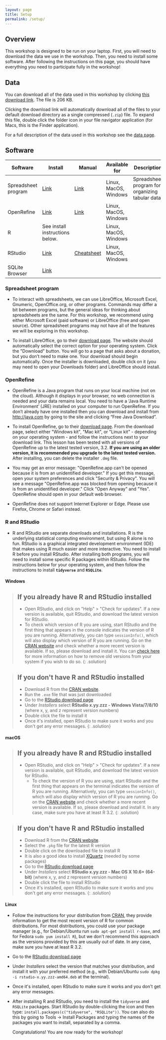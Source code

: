 ```yaml
---
layout: page
title: Setup
permalink: /setup/
---
```

## Overview

This workshop is designed to be run on your laptop.
First, you will need to download the data we use in the workshop.
Then, you need to install some software.
After following the instructions on this
page, you should have everything you need to participate fully in the workshop!

## Data

You can download all of the data used in this workshop by clicking
[this download link](https://ndownloader.figshare.com/articles/6262019/versions/4). The file is 206 KB.

Clicking the download link will automatically download all of the files to your default download directory as a single compressed
(`.zip`) file. To expand this file, double click the folder icon in your file navigator application (for Macs, this is the Finder
application).

For a full description of the data used in this workshop see the [data page](data).

## Software

| Software | Install | Manual | Available for | Description |
| -------- | ------------ | ------ | ------------- | ----------- |
| Spreadsheet program | [Link](https://www.libreoffice.org/download/download/) | [Link](https://documentation.libreoffice.org/en/english-documentation/) | Linux, MacOS, Windows | Spreadsheet program for organizing tabular data. |
| OpenRefine |[Link](http://openrefine.org/download.html) | [Link](http://openrefine.org/documentation.html) | Linux, MacOS, Windows |
| R | See install instructions below. | | Linux, MacOS, Windows | |
| RStudio | [Link](https://www.rstudio.com/products/rstudio/download/#download) | [Cheatsheet](https://github.com/rstudio/cheatsheets/raw/master/rstudio-ide.pdf) | Linux, MacOS, Windows| |
| SQLite Browser | [Link](http://sqlitebrowser.org/dl/) | | |

### Spreadsheet program

* To interact with spreadsheets, we can use LibreOffice, Microsoft Excel, Gnumeric, OpenOffice.org, or other programs.
Commands may differ a bit between programs, but the general ideas for thinking about spreadsheets are the same. For this workshop,
we recommend using either Microsoft Excel (paid software) or LibreOffice (free and open source). Other spreadsheet programs may
not have all of the features we will be exploring in this workshop.

* To install LibreOffice, go to their [download page](https://www.libreoffice.org/download/download/). The website should
automatically select the correct option for your operating system. Click the "Download" button. You will go to a page that asks about a
donation, but you don’t need to make one. Your download should begin automatically. Once the installer is downloaded, double click on it (you may need to open your Downloads folder) and LibreOffice should install.

### OpenRefine

* OpenRefine is a Java program that runs on your local machine (not on the cloud). Although it displays in your browser, no web
connection is needed and your data remains local. You need to have a ‘Java Runtime Environment’ (JRE) installed on your computer to run
OpenRefine. If you don’t already have one installed then you can download and install from http://java.com by going to the site and
clicking “Free Java Download”.

* To install OpenRefine, go to their [download page](http://openrefine.org/download.html). From the download page, select either "Windows
kit", "Mac kit", or "Linux kit" - depending on your operating system - and follow the instructions next to your download link. This
lesson has been tested with all versions of OpenRefine up to the latest tested version, 3.2. **If you are using an older version, it is
recommended you upgrade to the latest tested version.** After installing, you can delete the installer `.dmg` file.

* You may get an error message: "OpenRefine.app can't be opened because it is from an unidentified developer." If you get this message,
open your system preferences and click "Security & Privacy". You will see a message "OpenRefine.app was blocked from opening because it
is from an unidentified developer." Click "Open Anyway" and "Yes". OpenRefine should open in your default web browser.

* OpenRefine does not support Internet Explorer or Edge. Please use Firefox, Chrome or Safari instead.

### R and RStudio

* R and RStudio are separate downloads and installations. R is the
underlying statistical computing environment, but using R alone is no
fun. RStudio is a graphical integrated development environment (IDE) that makes
using R much easier and more interactive. You need to install R before you
install RStudio. After installing both programs, you will need to install
some specific R packages within RStudio. Follow the instructions below for
your operating system, and then follow the instructions to install
**`tidyverse`** and **`RSQLite`**.

#### Windows

> ## If you already have R and RStudio installed
>
> * Open RStudio, and click on "Help" > "Check for updates". If a new version is
> available, quit RStudio, and download the latest version for RStudio.
> * To check which version of R you are using, start RStudio and the first thing
>  that appears in the console indicates the version of R you are
>  running. Alternatively, you can type `sessionInfo()`, which will also display
>  which version of R you are running. Go on
>  the [CRAN website](https://cran.r-project.org/bin/windows/base/) and check
> whether a more recent version is available. If so, please download and install
> it. You can [check here](https://cran.r-project.org/bin/windows/base/rw-FAQ.html#How-do-I-UNinstall-R_003f) for
> more information on how to remove old versions from your system if you wish to do so.
{: .solution}

> ## If you don't have R and RStudio installed
>
> * Download R from
>  the [CRAN website](https://cran.r-project.org/bin/windows/base/release.htm).
> * Run the `.exe` file that was just downloaded
> * Go to the [RStudio download page](https://www.rstudio.com/products/rstudio/download/#download)
> * Under *Installers* select **RStudio x.yy.zzz - Windows Vista/7/8/10** (where x, y, and z represent version numbers)
> * Double click the file to install it
> * Once it's installed, open RStudio to make sure it works and you don't get any
> error messages.
{: .solution}


#### macOS

> ## If you already have R and RStudio installed
>
> * Open RStudio, and click on "Help" > "Check for updates". If a new version is
>	available, quit RStudio, and download the latest version for RStudio.
>	* To check the version of R you are using, start RStudio and the first thing
>	  that appears on the terminal indicates the version of R you are running. Alternatively, you can type `sessionInfo()`, which will
>	also display which version of R you are running. Go on
>	  the [CRAN website](https://cran.r-project.org/bin/macosx/) and check
>	  whether a more recent version is available. If so, please download and install
>	  it. In any case, make sure you have at least R 3.2.
{: .solution}

> ## If you don't have R and RStudio installed
>
> * Download R from
>   the [CRAN website](https://cran.r-project.org/bin/macosx/).
> * Select the `.pkg` file for the latest R version
> * Double click on the downloaded file to install R
> * It is also a good idea to install [XQuartz](https://www.xquartz.org/) (needed
>   by some packages)
> * Go to the [RStudio download page](https://www.rstudio.com/products/rstudio/download/#download)
> * Under *Installers* select **RStudio x.yy.zzz - Mac OS X 10.6+ (64-bit)**
>   (where x, y, and z represent version numbers)
> * Double click the file to install RStudio
> * Once it's installed, open RStudio to make sure it works and you don't get any
>   error messages.
{: .solution}

#### Linux

* Follow the instructions for your distribution
 from [CRAN](https://cloud.r-project.org/bin/linux), they provide information
 to get the most recent version of R for common distributions. For most
 distributions, you could use your package manager (e.g., for Debian/Ubuntu run
 `sudo apt-get install r-base`, and for Fedora `sudo yum install R`), but we
 don't recommend this approach as the versions provided by this are
 usually out of date. In any case, make sure you have at least R 3.2.
* Go to the [RStudio download
  page](https://www.rstudio.com/products/rstudio/download/#download)
* Under *Installers* select the version that matches your distribution, and
   install it with your preferred method (e.g., with Debian/Ubuntu `sudo dpkg -i
   rstudio-x.yy.zzz-amd64.deb` at the terminal).
* Once it's installed, open RStudio to make sure it works and you don't get any
   error messages.

* After installing R and RStudio, you need to install the `tidyverse` and
`RSQLite` packages. Start RStudio by double-clicking the icon and then type:
  `install.packages(c("tidyverse", "RSQLite"))`. You can also do this by going to Tools -> Install Packages and
  typing the names of the packages you want to install, separated by a comma.

  Congratulations! You are now ready for the workshop!
